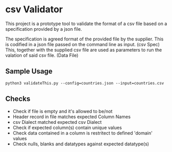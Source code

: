# csv Validator
This project is a prototype tool to validate the format of a csv file based on a specification provided by a json file. 

The specification is agreed format of the provided file by the supplier. This is codified in a json file passed on the command line as input. (csv Spec)
This, together with the supplied csv file are used as parameters to run the valation of said csv file. (Data File)


## Sample Usage
```
python3 validateThis.py --config=countries.json --input=countries.csv
```

## Checks
* Check if file is empty and it's allowed to be/not
* Header record in file matches expected Column Names
* csv Dialect matched expected csv Dialect
* Check if expected column(s) contain unique values
* Check data contained in a column is restritect to defined 'domain' values
* Check nulls, blanks and datatypes against expected datatype(s)

